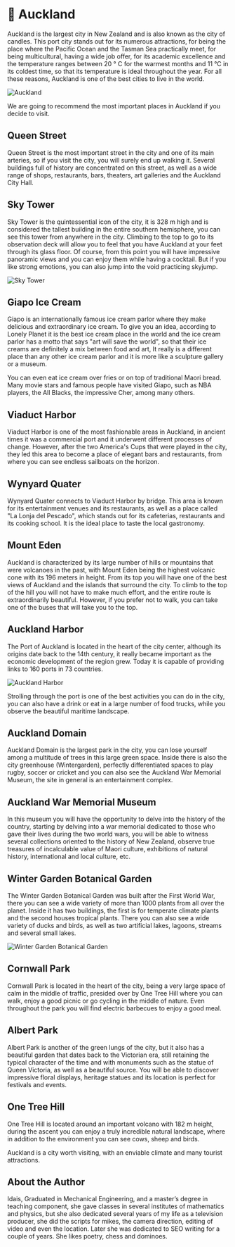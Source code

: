 # 🚤 Auckland

Auckland is the largest city in New Zealand and is also known as the city of candles. This port city stands out for its numerous attractions, for being the place where the Pacific Ocean and the Tasman Sea practically meet, for being multicultural, having a wide job offer, for its academic excellence and the temperature ranges between 20 ° C for the warmest months and 11 °C in its coldest time, so that its temperature is ideal throughout the year. For all these reasons, Auckland is one of the best cities to live in the world.

![Auckland](_static/images/auckland/auckland.jpg)

We are going to recommend the most important places in Auckland if you decide to visit.

## Queen Street

Queen Street is the most important street in the city and one of its main arteries, so if you visit the city, you will surely end up walking it. Several buildings full of history are concentrated on this street, as well as a wide range of shops, restaurants, bars, theaters, art galleries and the Auckland City Hall.

## Sky Tower

Sky Tower is the quintessential icon of the city, it is 328 m high and is considered the tallest building in the entire southern hemisphere, you can see this tower from anywhere in the city. Climbing to the top to go to its observation deck will allow you to feel that you have Auckland at your feet through its glass floor. Of course, from this point you will have impressive panoramic views and you can enjoy them while having a cocktail. But if you like strong emotions, you can also jump into the void practicing skyjump.

![Sky Tower](_static/images/auckland/sky-tower.jpg)

## Giapo Ice Cream

Giapo is an internationally famous ice cream parlor where they make delicious and extraordinary ice cream. To give you an idea, according to Lonely Planet it is the best ice cream place in the world and the ice cream parlor has a motto that says "art will save the world", so that their ice creams are definitely a mix between food and art, It really is a different place than any other ice cream parlor and it is more like a sculpture gallery or a museum.

You can even eat ice cream over fries or on top of traditional Maori bread. Many movie stars and famous people have visited Giapo, such as NBA players, the All Blacks, the impressive Cher, among many others.

## Viaduct Harbor

Viaduct Harbor is one of the most fashionable areas in Auckland, in ancient times it was a commercial port and it underwent different processes of change. However, after the two America's Cups that were played in the city, they led this area to become a place of elegant bars and restaurants, from where you can see endless sailboats on the horizon.

## Wynyard Quater

Wynyard Quater connects to Viaduct Harbor by bridge. This area is known for its entertainment venues and its restaurants, as well as a place called "La Lonja del Pescado", which stands out for its cafeterias, restaurants and its cooking school. It is the ideal place to taste the local gastronomy.

## Mount Eden

Auckland is characterized by its large number of hills or mountains that were volcanoes in the past, with Mount Eden being the highest volcanic cone with its 196 meters in height. From its top you will have one of the best views of Auckland and the islands that surround the city. To climb to the top of the hill you will not have to make much effort, and the entire route is extraordinarily beautiful. However, if you prefer not to walk, you can take one of the buses that will take you to the top.

## Auckland Harbor

The Port of Auckland is located in the heart of the city center, although its origins date back to the 14th century, it really became important as the economic development of the region grew. Today it is capable of providing links to 160 ports in 73 countries.

![Auckland Harbor](_static/images/auckland/auckland-harbor.jpg)

Strolling through the port is one of the best activities you can do in the city, you can also have a drink or eat in a large number of food trucks, while you observe the beautiful maritime landscape.

## Auckland Domain

Auckland Domain is the largest park in the city, you can lose yourself among a multitude of trees in this large green space. Inside there is also the city greenhouse (Wintergarden), perfectly differentiated spaces to play rugby, soccer or cricket and you can also see the Auckland War Memorial Museum, the site in general is an entertainment complex.

## Auckland War Memorial Museum

In this museum you will have the opportunity to delve into the history of the country, starting by delving into a war memorial dedicated to those who gave their lives during the two world wars, you will be able to witness several collections oriented to the history of New Zealand, observe true treasures of incalculable value of Maori culture, exhibitions of natural history, international and local culture, etc.

## Winter Garden Botanical Garden

The Winter Garden Botanical Garden was built after the First World War, there you can see a wide variety of more than 1000 plants from all over the planet. Inside it has two buildings, the first is for temperate climate plants and the second houses tropical plants. There you can also see a wide variety of ducks and birds, as well as two artificial lakes, lagoons, streams and several small lakes.

![Winter Garden Botanical Garden](_static/images/auckland/winter-garden-botanical-garden.jpg)

## Cornwall Park

Cornwall Park is located in the heart of the city, being a very large space of calm in the middle of traffic, presided over by One Tree Hill where you can walk, enjoy a good picnic or go cycling in the middle of nature. Even throughout the park you will find electric barbecues to enjoy a good meal.

## Albert Park

Albert Park is another of the green lungs of the city, but it also has a beautiful garden that dates back to the Victorian era, still retaining the typical character of the time and with monuments such as the statue of Queen Victoria, as well as a beautiful source. You will be able to discover impressive floral displays, heritage statues and its location is perfect for festivals and events.

## One Tree Hill

One Tree Hill is located around an important volcano with 182 m height, during the ascent you can enjoy a truly incredible natural landscape, where in addition to the environment you can see cows, sheep and birds.

Auckland is a city worth visiting, with an enviable climate and many tourist attractions.

## About the Author

Idais, Graduated in Mechanical Engineering, and a master’s degree in teaching component, she gave classes in several institutes of mathematics and physics, but she also dedicated several years of my life as a television producer, she did the scripts for mikes, the camera direction, editing of video and even the location. Later she was dedicated to SEO writing for a couple of years. She likes poetry, chess and dominoes.
